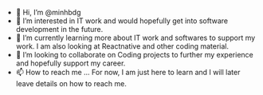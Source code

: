 - 👋 Hi, I’m @minhbdg
- 👀 I’m interested in IT work and would hopefully get into software development in the future.
- 🌱 I’m currently learning more about IT work and softwares to support my work. I am also looking at Reactnative and other coding material.
- 💞️ I’m looking to collaborate on Coding projects to further my experience and hopefully support my career.
- 📫 How to reach me ... For now, I am just here to learn and I will later leave details on how to reach me.

<!---
minhbdg/minhbdg is a ✨ special ✨ repository because its `README.md` (this file) appears on your GitHub profile.
You can click the Preview link to take a look at your changes.
--->
